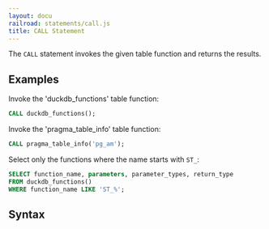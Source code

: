 ```yaml
---
layout: docu
railroad: statements/call.js
title: CALL Statement
---
```


The `CALL` statement invokes the given table function and returns the results.

## Examples

Invoke the 'duckdb_functions' table function:

```sql
CALL duckdb_functions();
```

Invoke the 'pragma_table_info' table function:

```sql
CALL pragma_table_info('pg_am');
```

Select only the functions where the name starts with `ST_`:

```sql
SELECT function_name, parameters, parameter_types, return_type 
FROM duckdb_functions()
WHERE function_name LIKE 'ST_%';
```

## Syntax

<div id="rrdiagram1"></div>